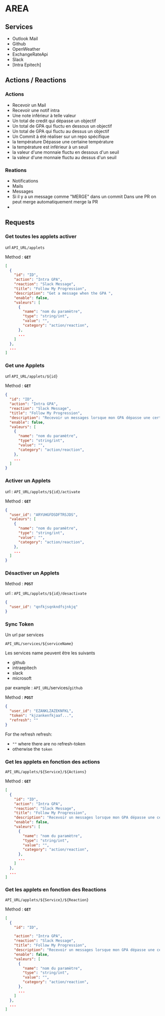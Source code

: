 # AREA

## Services

- Outlook Mail
- Github
- OpenWeather
- ExchangeRateApi
- Slack
- [Intra Epitech]

## Actions / Reactions

### Actions

- Recevoir un Mail
- Recevoir une notif intra
- Une note inférieur à telle valeur
- Un total de credit qui dépasse un objectif
- Un total de GPA qui fluctu en dessous un objectif
- Un total de GPA qui fluctu au dessus un objectif
- Un Commit à été réaliser sur un repo spécifique
- la température Dépasse une certaine température
- la température est inférieur à un seuil
- la valeur d'une monnaie fluctu en dessous d'un seuil
- la valeur d'une monnaie fluctu au dessus d'un seuil

### Reations

- Notifications
- Mails
- Messages
- Si il y a un message comme "MERGE" dans un commit Dans une PR on peut merge automatiquement merge la PR
-

## Requests

### Get toutes les applets activer

url `API_URL/applets`

Method : **`GET`**

```json
[
  {
    "id": "ID",
    "action": "Intra GPA",
    "reaction": "Slack Message",
    "title": "Follow My Progression",
    "description": "Get a message when the GPA ",
    "enable": false,
    "valeurs": [
      {
        "name": "nom du paramètre",
        "type": "string/int",
        "value": "",
        "category": "action/reaction",
      },
      ...
    ]
  },
  ...
]
```

### Get une Applets

url `API_URL/applets/${id}`

Method : **`GET`**

```json
{
  "id": "ID",
  "action": "Intra GPA",
  "reaction": "Slack Message",
  "title": "Follow My Progression",
  "description": "Recevoir un messages lorsque mon GPA dépasse une certaines valeurs",
  "enable": false,
  "valeurs": [
    {
      "name": "nom du paramètre",
      "type": "string/int",
      "value": "",
      "category": "action/reaction",
    },
    ...
  ]
}
```

### Activer un Applets

url : `API_URL/applets/${id}/activate`

Method : **`GET`**

```json
{
  "user_id": "ARYUHGFDSDFTRSJDS",
  "valeurs": [
    {
      "name": "nom du paramètre",
      "type": "string/int",
      "value": "",
      "category": "action/reaction",
    },
    ...
  ]
}
```

### Désactiver un Applets

Method : **`POST`**

url : `API_URL/applets/${id}/desactivate`

```json
{
  "user_id": "qnfkjsqnkndfsjnkjq"
}
```

### Sync Token

Un url par services

`API_URL/services/${serviceName}`

Les services name peuvent être les suivants

- github
- intraepitech
- slack
- microsoft

par example : `API_URL`/services/`github`

Method : **`POST`**

```json
{
  "user_id": "EZANKLZAZEKNFKL",
  "token": "kjzankenfkjaaf...",
  "refresh": ""
}
```

For the refresh refresh:

- `""` where there are no refresh-token
- otherwise the `token`

### Get les applets en fonction des actions

`API_URL/applets/${Service}/${Actions}`

Method : **`GET`**

```json
[
  {
    "id": "ID",
    "action": "Intra GPA",
    "reaction": "Slack Message",
    "title": "Follow My Progression",
    "description": "Recevoir un messages lorsque mon GPA dépasse une certaines valeurs",
    "enable": false,
    "valeurs": [
      {
        "name": "nom du paramètre",
        "type": "string/int",
        "value": "",
        "category": "action/reaction",
      },
      ...
    ]
  },
  ...
]
```

### Get les applets en fonction des Reactions

`API_URL/applets/${Service}/${Reaction}`

Method : **`GET`**

```json
[
  {
    "id": "ID",

    "action": "Intra GPA",
    "reaction": "Slack Message",
    "title": "Follow My Progression",
    "description": "Recevoir un messages lorsque mon GPA dépasse une certaines valeurs",
    "enable": false,
    "valeurs": [
      {
        "name": "nom du paramètre",
        "type": "string/int",
        "value": "",
        "category": "action/reaction",
      },
      ...
    ]
  },
  ...
]
```
